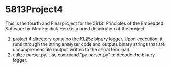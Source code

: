 # 5813Project4

This is the fourth and Final project for the 5813: Principles of the Embedded Software by Alex Fosdick
Here is a bried descirption of the project

1. project 4 directory contains the KL25z binary logger. Upon execution, it runs through the string analyzer code and outputs binary strings that are uncomprehensible (output written to the serial terminal).
2. utilize parser.py. Use command "py parser.py" to decode the binary logger.
